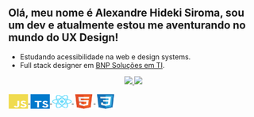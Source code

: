 ## Olá, meu nome é Alexandre Hideki Siroma, sou um dev e atualmente estou me aventurando no mundo do UX Design!

- Estudando acessibilidade na web e design systems.
- Full stack designer em [BNP Soluções em TI](https://www.bnpsolucoes.com.br/).

<div align="center">
  <a href="https://github.com/Hidekih">
  <img height="180em" src="https://github-readme-stats.vercel.app/api?username=Hidekih&show_icons=true&theme=omni&include_all_commits=true&count_private=true"/>
  <img height="180em" src="https://github-readme-stats.vercel.app/api/top-langs/?username=Hidekih&layout=compact&langs_count=7&theme=omni"/>
</div>
<div style="display: inline_block"><br>
  <img align="center" alt="Icon-Js" height="30" width="40" src="https://raw.githubusercontent.com/devicons/devicon/master/icons/javascript/javascript-plain.svg">
  <img align="center" alt="Icon-Ts" height="30" width="40" src="https://raw.githubusercontent.com/devicons/devicon/master/icons/typescript/typescript-plain.svg">
  <img align="center" alt="Icon-React" height="30" width="40" src="https://raw.githubusercontent.com/devicons/devicon/master/icons/react/react-original.svg">
  <img align="center" alt="Icon-HTML" height="30" width="40" src="https://raw.githubusercontent.com/devicons/devicon/master/icons/html5/html5-original.svg">
  <img align="center" alt="Icon-CSS" height="30" width="40" src="https://raw.githubusercontent.com/devicons/devicon/master/icons/css3/css3-original.svg">
</div>
